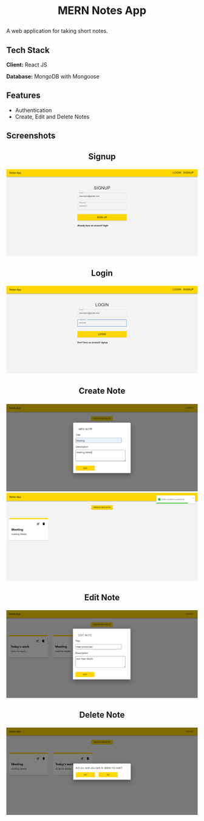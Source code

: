 # <p align="center"> MERN Notes App</p>

A web application for taking short notes.

## Tech Stack

**Client:** React JS

**Database:** MongoDB with Mongoose

## Features

- Authentication
- Create, Edit and Delete Notes


## Screenshots

## <p align="center"> Signup </p>

![image](signup.png)

## <p align="center"> Login </p>

![image](login.png)

## <p align="center"> Create Note </p>

![image](cn1.png)
![image](cn2.png)

## <p align="center"> Edit Note </p>

![image](en.png)

## <p align="center"> Delete Note </p>

![image](dn.png)

